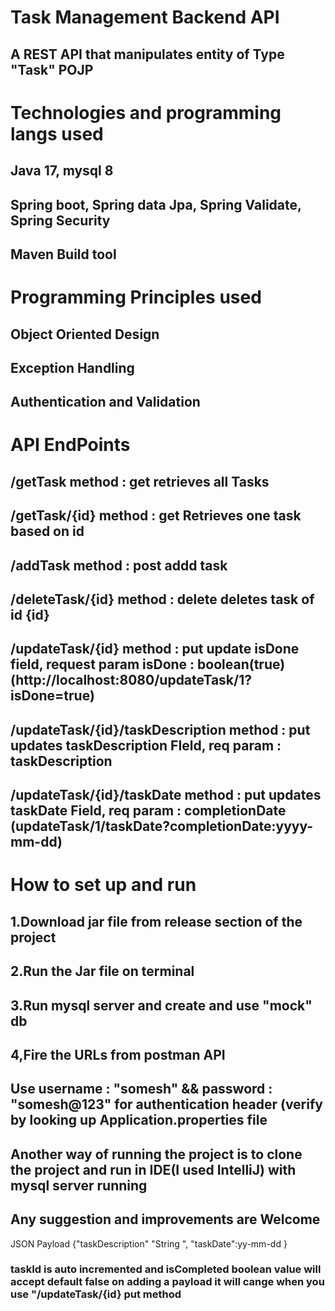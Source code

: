<h1> Task Management Backend API</h1>
<h2> A REST API that manipulates entity of Type "Task" POJP</h2>
<h1>Technologies and programming langs used </h1>
<h2>Java 17, mysql 8</h2>
<h2>Spring boot, Spring data Jpa, Spring Validate, Spring Security</h2>
<h2>Maven Build tool</h2>
<h1>Programming Principles used </h1>
<h2> Object Oriented Design</h2>
<h2>Exception Handling</h2>
<h2>Authentication and Validation</h2>
<h1>API EndPoints</h1>
<h2>/getTask method : get retrieves all Tasks</h2>
<h2>/getTask/{id} method : get Retrieves one task based on id</h2>
<h2>/addTask method : post addd task </h2>
<h2>/deleteTask/{id} method : delete deletes task of id {id}</h2>
<h2>/updateTask/{id} method : put update isDone field, request param isDone : boolean(true) (http://localhost:8080/updateTask/1?isDone=true)</h2>
<h2>/updateTask/{id}/taskDescription method : put updates taskDescription FIeld, req param : taskDescription </h2>
<h2>/updateTask/{id}/taskDate method : put updates taskDate Field, req param : completionDate (updateTask/1/taskDate?completionDate:yyyy-mm-dd)</h2>
<h1>How to set up and run</h1>
<h2>1.Download jar file from release section of the project </h2>
<h2>2.Run the Jar file on terminal </h2>
<h2>3.Run mysql server and create and use "mock" db </h2>
<h2>4,Fire the URLs from postman API</h2>
<h2>Use username : "somesh" && password : "somesh@123" for authentication header (verify by looking up Application.properties file</h2>
<h2> Another way of running the project is to clone the project and run in IDE(I used IntelliJ) with mysql server running</h2>
<h2>Any suggestion and improvements are Welcome</h2>
<j2>JSON Payload</j2>
<j3>{"taskDescription" "String ",
      "taskDate":yy-mm-dd
                            }</j3>
                            
<h3> taskId is auto incremented and isCompleted boolean value will accept default false on adding a payload it will cange when you use "/updateTask/{id} put method </h3>
